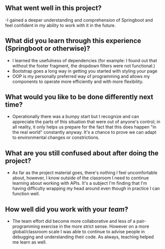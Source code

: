 What went well in this project?
-
-I gained a deeper understanding and comprehension of Springboot and 
feel confident in my ability to work with it in the future.

What did you learn through this experience (Springboot or otherwise)?
-
- I learned the usefulness of dependencies (for example: I found out that without the footer fragment,
the dropdown filters were not functional.)
- Bootstrap goes a long way in getting you started with styling your page
- OOP is my personally preferred way of programming and allows my components to
operate more efficiently and with more flexibility.

What would you like to be done differently next time?
-
- Operationally there was a bumpy start but I recognize and can appreciate the parts of this
situation that were out of anyone's control; in all reality, it only helps us prepare
for the fact that this does happen "in the real world" constantly anyway.
It's a chance to prove we can adapt to environmental changes or constrictions.

What are you still confused about after doing the project?
-
- As far as the project material goes, there's nothing I feel uncomfortable about, however,
I know outside of the classroom I need to continue learning about working with APIs. It's a subject
I'm finding that I'm having difficulty wrapping my head around even though in practice I can function well.

How well did you work with your _team_?
-
- The team effort did become more collaborative and less of a pair-programming exercise in the more strict sense.
However on a more global/classroom scale I was able to continue to advise people in debugging and understanding their code.
As always, teaching helped me learn as well.